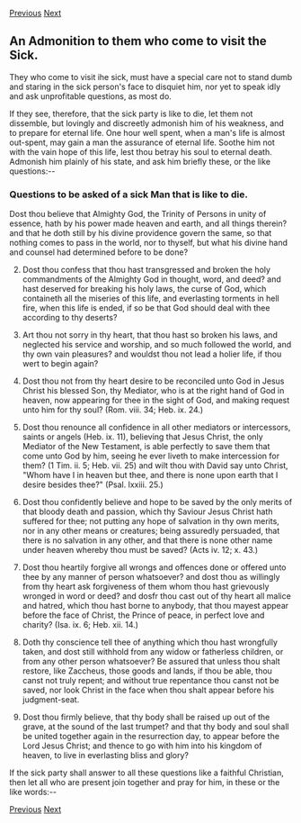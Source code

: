<p>
  <a class="prev" href="34.html">Previous</a>
  <a class="next" href="36.html">Next</a>
</p>

## An Admonition to them who come to visit the Sick.

They who come to visit ihe sick, must have a special care not to stand
dumb and staring in the sick person's face to disquiet him, nor yet to
speak idly and ask unprofitable questions, as most do.

If they see, therefore, that the sick party is like to die, let them
not dissemble, but lovingly and discreetly admonish him of his
weakness, and to prepare for eternal life. One hour well spent, when a
man's life is almost out-spent, may gain a man the assurance of eternal
life. Soothe him not with the vain hope of this life, lest thou betray
his soul to eternal death. Admonish him plainly of his state, and ask
him briefly these, or the like questions:--

### Questions to be asked of a sick Man that is like to die.

Dost thou believe that Almighty God, the Trinity of Persons in unity of
essence, hath by his power made heaven and earth, and all things
therein? and that he doth still by his divine providence govern the
same, so that nothing comes to pass in the world, nor to thyself, but
what his divine hand and counsel had determined before to be done?

2. Dost thou confess that thou hast transgressed and broken the holy
commandments of the Almighty God in thought, word, and deed? and hast
deserved for breaking his holy laws, the curse of God, which containeth
all the miseries of this life, and everlasting torments in hell fire,
when this life is ended, if so be that God should deal with thee
according to thy deserts?

3. Art thou not sorry in thy heart, that thou hast so broken his laws,
and neglected his service and worship, and so much followed the world,
and thy own vain pleasures? and wouldst thou not lead a holier life, if
thou wert to begin again?

4. Dost thou not from thy heart desire to be reconciled unto God in
Jesus Christ his blessed Son, thy Mediator, who is at the right hand of
God in heaven, now appearing for thee in the sight of God, and making
request unto him for thy soul? (Rom. viii. 34; Heb. ix. 24.)

5. Dost thou renounce all confidence in all other mediators or
intercessors, saints or angels (Heb. ix. 11), believing that Jesus
Christ, the only Mediator of the New Testament, is able perfectly to
save them that come unto God by him, seeing he ever liveth to make
intercession for them? (1 Tim. ii. 5; Heb. vii. 25) and wilt thou with
David say unto Christ, "Whom have I in heaven but thee, and there is
none upon earth that I desire besides thee?" (Psal. lxxiii. 25.)

6. Dost thou confidently believe and hope to be saved by the only
merits of that bloody death and passion, which thy Saviour Jesus Christ
hath suffered for thee; not putting any hope of salvation in thy own
merits, nor in any other means or creatures; being assuredly persuaded,
that there is no salvation in any other, and that there is none other
name under heaven whereby thou must be saved? (Acts iv. 12; x. 43.)

7. Dost thou heartily forgive all wrongs and offences done or offered
unto thee by any manner of person whatsoever? and dost thou as
willingly from thy heart ask forgiveness of them whom thou hast
grievously wronged in word or deed? and dosfr thou cast out of thy
heart all malice and hatred, which thou hast borne to anybody, that
thou mayest appear before the face of Christ, the Prince of peace, in
perfect love and charity? (Isa. ix. 6; Heb. xii. 14.)

8. Doth thy conscience tell thee of anything which thou hast wrongfully
taken, and dost still withhold from any widow or fatherless children,
or from any other person whatsoever? Be assured that unless thou shalt
restore, like Zaccheus, those goods and lands, if thou be able, thou
canst not truly repent; and without true repentance thou canst not be
saved, nor look Christ in the face when thou shalt appear before his
judgment-seat.

9. Dost thou firmly believe, that thy body shall be raised up out of
the grave, at the sound of the last trumpet? and that thy body and soul
shall be united together again in the resurrection day, to appear
before the Lord Jesus Christ; and thence to go with him into his
kingdom of heaven, to live in everlasting bliss and glory?

If the sick party shall answer to all these questions like a faithful
Christian, then let all who are present join together and pray for him,
in these or the like words:--

<p>
  <a class="prev" href="34.html">Previous</a>
  <a class="next" href="36.html">Next</a>
</p>
